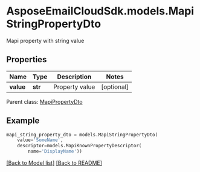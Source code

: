 # AsposeEmailCloudSdk.models.MapiStringPropertyDto

Mapi property with string value             

## Properties
Name | Type | Description | Notes
------------ | ------------- | ------------- | -------------
**value** |**str** |Property value              |[optional] 

Parent class: [MapiPropertyDto](MapiPropertyDto.md)


## Example
```python
mapi_string_property_dto = models.MapiStringPropertyDto(
    value='SomeName',
    descriptor=models.MapiKnownPropertyDescriptor(
        name='DisplayName'))
```


[[Back to Model list]](Models.md) [[Back to README]](README.md)

